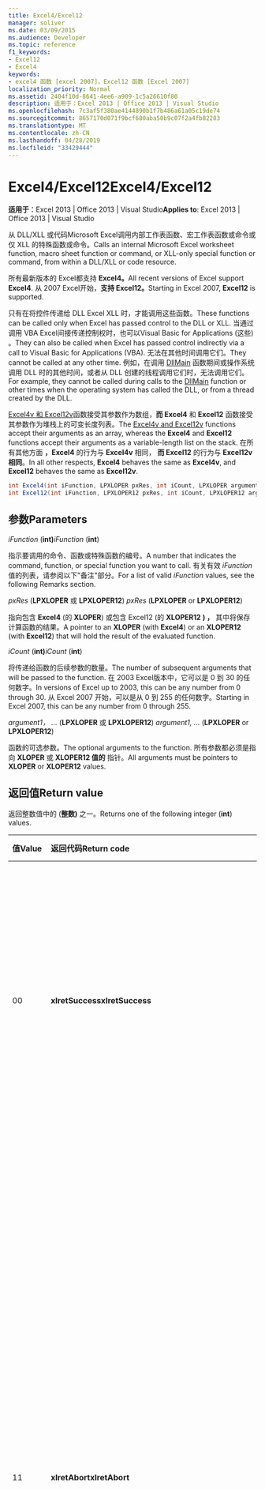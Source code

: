 ```yaml
---
title: Excel4/Excel12
manager: soliver
ms.date: 03/09/2015
ms.audience: Developer
ms.topic: reference
f1_keywords:
- Excel12
- Excel4
keywords:
- excel4 函数 [excel 2007]，Excel12 函数 [Excel 2007]
localization_priority: Normal
ms.assetid: 2404f10d-8641-4ee6-a909-1c5a26610f80
description: 适用于：Excel 2013 | Office 2013 | Visual Studio
ms.openlocfilehash: 7c3af5f380ae4144890b1f7b486a61a05c19de74
ms.sourcegitcommit: 8657170d071f9bcf680aba50b9c07f2a4fb82283
ms.translationtype: MT
ms.contentlocale: zh-CN
ms.lasthandoff: 04/28/2019
ms.locfileid: "33429444"
---
```

# <a name="excel4excel12"></a><span data-ttu-id="2a175-104">Excel4/Excel12</span><span class="sxs-lookup"><span data-stu-id="2a175-104">Excel4/Excel12</span></span>

<span data-ttu-id="2a175-105">**适用于**：Excel 2013 | Office 2013 | Visual Studio</span><span class="sxs-lookup"><span data-stu-id="2a175-105">**Applies to**: Excel 2013 | Office 2013 | Visual Studio</span></span> 
  
<span data-ttu-id="2a175-106">从 DLL/XLL 或代码Microsoft Excel调用内部工作表函数、宏工作表函数或命令或仅 XLL 的特殊函数或命令。</span><span class="sxs-lookup"><span data-stu-id="2a175-106">Calls an internal Microsoft Excel worksheet function, macro sheet function or command, or XLL-only special function or command, from within a DLL/XLL or code resource.</span></span>
  
<span data-ttu-id="2a175-107">所有最新版本的 Excel都支持 **Excel4。**</span><span class="sxs-lookup"><span data-stu-id="2a175-107">All recent versions of Excel support **Excel4**.</span></span> <span data-ttu-id="2a175-108">从 2007 Excel开始，**支持 Excel12。**</span><span class="sxs-lookup"><span data-stu-id="2a175-108">Starting in Excel 2007, **Excel12** is supported.</span></span> 
  
<span data-ttu-id="2a175-109">只有在将控件传递给 DLL Excel XLL 时，才能调用这些函数。</span><span class="sxs-lookup"><span data-stu-id="2a175-109">These functions can be called only when Excel has passed control to the DLL or XLL.</span></span> <span data-ttu-id="2a175-110">当通过调用 VBA Excel间接传递控制权时，也可以Visual Basic for Applications (这些) 。</span><span class="sxs-lookup"><span data-stu-id="2a175-110">They can also be called when Excel has passed control indirectly via a call to Visual Basic for Applications (VBA).</span></span> <span data-ttu-id="2a175-111">无法在其他时间调用它们。</span><span class="sxs-lookup"><span data-stu-id="2a175-111">They cannot be called at any other time.</span></span> <span data-ttu-id="2a175-112">例如，在调用 [DllMain](https://docs.microsoft.com/windows/desktop/dlls/dllmain) 函数期间或操作系统调用 DLL 时的其他时间，或者从 DLL 创建的线程调用它们时，无法调用它们。</span><span class="sxs-lookup"><span data-stu-id="2a175-112">For example, they cannot be called during calls to the [DllMain](https://docs.microsoft.com/windows/desktop/dlls/dllmain) function or other times when the operating system has called the DLL, or from a thread created by the DLL.</span></span> 
  
<span data-ttu-id="2a175-113">[Excel4v 和 Excel12v](excel4v-excel12v.md)函数接受其参数作为数组，**而 Excel4** 和 **Excel12** 函数接受其参数作为堆栈上的可变长度列表。</span><span class="sxs-lookup"><span data-stu-id="2a175-113">The [Excel4v and Excel12v](excel4v-excel12v.md) functions accept their arguments as an array, whereas the **Excel4** and **Excel12** functions accept their arguments as a variable-length list on the stack.</span></span> <span data-ttu-id="2a175-114">在所有其他方面 **，Excel4** 的行为与 **Excel4v** 相同， **而 Excel12** 的行为与 **Excel12v 相同**。</span><span class="sxs-lookup"><span data-stu-id="2a175-114">In all other respects, **Excel4** behaves the same as **Excel4v**, and **Excel12** behaves the same as **Excel12v**.</span></span>
  
```cs
int Excel4(int iFunction, LPXLOPER pxRes, int iCount, LPXLOPER argument1, ...);
int Excel12(int iFunction, LPXLOPER12 pxRes, int iCount, LPXLOPER12 argument1, ...);
```

## <a name="parameters"></a><span data-ttu-id="2a175-115">参数</span><span class="sxs-lookup"><span data-stu-id="2a175-115">Parameters</span></span>

 <span data-ttu-id="2a175-116">_iFunction_ (**int)**</span><span class="sxs-lookup"><span data-stu-id="2a175-116">_iFunction_ (**int**)</span></span>
  
<span data-ttu-id="2a175-117">指示要调用的命令、函数或特殊函数的编号。</span><span class="sxs-lookup"><span data-stu-id="2a175-117">A number that indicates the command, function, or special function you want to call.</span></span> <span data-ttu-id="2a175-118">有关有效  _iFunction_ 值的列表，请参阅以下"备注"部分。</span><span class="sxs-lookup"><span data-stu-id="2a175-118">For a list of valid  _iFunction_ values, see the following Remarks section.</span></span> 
  
 <span data-ttu-id="2a175-119">_pxRes_ (**LPXLOPER** 或 **LPXLOPER12**) </span><span class="sxs-lookup"><span data-stu-id="2a175-119">_pxRes_ (**LPXLOPER** or **LPXLOPER12**)</span></span>
  
<span data-ttu-id="2a175-120">指向包含 **Excel4** (的 **XLOPER**) 或包含 Excel12 (的 **XLOPER12** **) ，** 其中将保存计算函数的结果。</span><span class="sxs-lookup"><span data-stu-id="2a175-120">A pointer to an **XLOPER** (with **Excel4**) or an **XLOPER12** (with **Excel12**) that will hold the result of the evaluated function.</span></span>
  
 <span data-ttu-id="2a175-121">_iCount_ (**int)**</span><span class="sxs-lookup"><span data-stu-id="2a175-121">_iCount_ (**int**)</span></span>
  
<span data-ttu-id="2a175-122">将传递给函数的后续参数的数量。</span><span class="sxs-lookup"><span data-stu-id="2a175-122">The number of subsequent arguments that will be passed to the function.</span></span> <span data-ttu-id="2a175-123">在 2003 Excel版本中，它可以是 0 到 30 的任何数字。</span><span class="sxs-lookup"><span data-stu-id="2a175-123">In versions of Excel up to 2003, this can be any number from 0 through 30.</span></span> <span data-ttu-id="2a175-124">从 Excel 2007 开始，可以是从 0 到 255 的任何数字。</span><span class="sxs-lookup"><span data-stu-id="2a175-124">Starting in Excel 2007, this can be any number from 0 through 255.</span></span>
  
 <span data-ttu-id="2a175-125">_argument1， ..._ (**LPXLOPER** 或 **LPXLOPER12**) </span><span class="sxs-lookup"><span data-stu-id="2a175-125">_argument1, ..._ (**LPXLOPER** or **LPXLOPER12**)</span></span>
  
<span data-ttu-id="2a175-126">函数的可选参数。</span><span class="sxs-lookup"><span data-stu-id="2a175-126">The optional arguments to the function.</span></span> <span data-ttu-id="2a175-127">所有参数都必须是指向 **XLOPER** 或 **XLOPER12 值的** 指针。</span><span class="sxs-lookup"><span data-stu-id="2a175-127">All arguments must be pointers to **XLOPER** or **XLOPER12** values.</span></span> 
  
## <a name="return-value"></a><span data-ttu-id="2a175-128">返回值</span><span class="sxs-lookup"><span data-stu-id="2a175-128">Return value</span></span>

<span data-ttu-id="2a175-129">返回整数值中的 (**整数)** 之一。</span><span class="sxs-lookup"><span data-stu-id="2a175-129">Returns one of the following integer (**int**) values.</span></span>
  
|<span data-ttu-id="2a175-130">**值**</span><span class="sxs-lookup"><span data-stu-id="2a175-130">**Value**</span></span>|<span data-ttu-id="2a175-131">**返回代码**</span><span class="sxs-lookup"><span data-stu-id="2a175-131">**Return code**</span></span>|<span data-ttu-id="2a175-132">**说明**</span><span class="sxs-lookup"><span data-stu-id="2a175-132">**Description**</span></span>|
|:-----|:-----|:-----|
|<span data-ttu-id="2a175-133">0</span><span class="sxs-lookup"><span data-stu-id="2a175-133">0</span></span>  <br/> |<span data-ttu-id="2a175-134">**xlretSuccess**</span><span class="sxs-lookup"><span data-stu-id="2a175-134">**xlretSuccess**</span></span> <br/> |<span data-ttu-id="2a175-135">函数已成功调用。</span><span class="sxs-lookup"><span data-stu-id="2a175-135">The function was called successfully.</span></span> <span data-ttu-id="2a175-136">这并不意味着函数未返回错误Excel错误值;若要了解这一点，您必须查看生成的 _pxRes_ 参数的类型和值。</span><span class="sxs-lookup"><span data-stu-id="2a175-136">This does not mean that the function did not return an Excel error value; to find that out, you must look at the type and value of the resulting  _pxRes_ parameter.</span></span>  <br/> |
|<span data-ttu-id="2a175-137">1</span><span class="sxs-lookup"><span data-stu-id="2a175-137">1</span></span>  <br/> |<span data-ttu-id="2a175-138">**xlretAbort**</span><span class="sxs-lookup"><span data-stu-id="2a175-138">**xlretAbort**</span></span> <br/> |<span data-ttu-id="2a175-139">命令或函数在内部中止 (异常) 。</span><span class="sxs-lookup"><span data-stu-id="2a175-139">The command or function was terminated abnormally (internal abort).</span></span> <span data-ttu-id="2a175-140">如果 XLM 宏表通过调用 **CLOSE** 来关闭自身，或者如果 Excel内存不足，则会发生此情况。</span><span class="sxs-lookup"><span data-stu-id="2a175-140">This can occur if an XLM macro sheet closes itself by calling **CLOSE**, or if Excel is out of memory.</span></span> <span data-ttu-id="2a175-141">如果Excel返回此错误，则调用函数必须立即退出。</span><span class="sxs-lookup"><span data-stu-id="2a175-141">If Excel returns this error, the calling function must exit immediately.</span></span> <span data-ttu-id="2a175-142">仅在退出之前，DLL 才允许调用 **xlFree。**</span><span class="sxs-lookup"><span data-stu-id="2a175-142">The DLL is permitted to call **xlFree** only before exiting.</span></span> <span data-ttu-id="2a175-143">不允许对 C API 进行所有其他调用。</span><span class="sxs-lookup"><span data-stu-id="2a175-143">All other calls to the C API are not permitted.</span></span> <span data-ttu-id="2a175-144">用户可以使用"文件"菜单上的"保存 **"** 命令以交互方式保存 **任何** 工作。</span><span class="sxs-lookup"><span data-stu-id="2a175-144">The user can save any work interactively by using the **Save** command on the **File** menu.</span></span>  <br/> |
|<span data-ttu-id="2a175-145">2</span><span class="sxs-lookup"><span data-stu-id="2a175-145">2</span></span>  <br/> |<span data-ttu-id="2a175-146">**xlretInvXlfn**</span><span class="sxs-lookup"><span data-stu-id="2a175-146">**xlretInvXlfn**</span></span> <br/> |<span data-ttu-id="2a175-147">提供了无效的函数编号。</span><span class="sxs-lookup"><span data-stu-id="2a175-147">An invalid function number was supplied.</span></span> <span data-ttu-id="2a175-148">如果使用 Xlcall.h 头文件的常量，则不应发生这种情况，除非调用的项在所运行的 Excel版本中不受支持。</span><span class="sxs-lookup"><span data-stu-id="2a175-148">If you are using constants from the Xlcall.h header file, this should not occur unless you are calling something that is not supported in the version of Excel you are running.</span></span>  <br/> |
|<span data-ttu-id="2a175-149">4 </span><span class="sxs-lookup"><span data-stu-id="2a175-149">4</span></span>  <br/> |<span data-ttu-id="2a175-150">**xlretInvCount**</span><span class="sxs-lookup"><span data-stu-id="2a175-150">**xlretInvCount**</span></span> <br/> |<span data-ttu-id="2a175-151">输入的参数数目无效。</span><span class="sxs-lookup"><span data-stu-id="2a175-151">An invalid number of arguments was entered.</span></span> <span data-ttu-id="2a175-152">在 2003 Excel版本中，任何函数可以接受的参数的最大数量为 30。</span><span class="sxs-lookup"><span data-stu-id="2a175-152">In versions up to Excel 2003, the maximum number of arguments any function can take is 30.</span></span> <span data-ttu-id="2a175-153">从 2007 Excel，最大数量为 255。</span><span class="sxs-lookup"><span data-stu-id="2a175-153">Starting in Excel 2007, the maximum number is 255.</span></span> <span data-ttu-id="2a175-154">一些参数需要固定或最小数量的参数。</span><span class="sxs-lookup"><span data-stu-id="2a175-154">Some require a fixed or minimum number of arguments.</span></span>  <br/> |
|<span data-ttu-id="2a175-155">8 </span><span class="sxs-lookup"><span data-stu-id="2a175-155">8</span></span>  <br/> |<span data-ttu-id="2a175-156">**xlretInvXloper**</span><span class="sxs-lookup"><span data-stu-id="2a175-156">**xlretInvXloper**</span></span> <br/> |<span data-ttu-id="2a175-157">向函数 **传递了无效的 XLOPER** 或 **XLOPER12，** 或者使用了错误类型的参数。</span><span class="sxs-lookup"><span data-stu-id="2a175-157">An invalid **XLOPER** or **XLOPER12** was passed to the function, or an argument of the wrong type was used.</span></span>  <br/> |
|<span data-ttu-id="2a175-158">16 </span><span class="sxs-lookup"><span data-stu-id="2a175-158">16</span></span>  <br/> |<span data-ttu-id="2a175-159">**xlretStackOvfl**</span><span class="sxs-lookup"><span data-stu-id="2a175-159">**xlretStackOvfl**</span></span> <br/> |<span data-ttu-id="2a175-160">发生堆栈溢出。</span><span class="sxs-lookup"><span data-stu-id="2a175-160">A stack overflow occurred.</span></span> <span data-ttu-id="2a175-161">使用 **xlStack** 监视堆栈上留下的空间量。</span><span class="sxs-lookup"><span data-stu-id="2a175-161">Use **xlStack** to monitor the amount of room left on the stack.</span></span> <span data-ttu-id="2a175-162">如果可能，避免 (在) 数组和结构上自动分配非常大的本地数组和结构;使其静态。</span><span class="sxs-lookup"><span data-stu-id="2a175-162">Avoid allocating very large local (automatic) arrays and structures on the stack where possible; make them static.</span></span> <span data-ttu-id="2a175-163"> (请注意，可能不会检测到堆栈溢出。) </span><span class="sxs-lookup"><span data-stu-id="2a175-163">(Note that a stack overflow might occur without being detected.)</span></span>  <br/> |
|<span data-ttu-id="2a175-164">32</span><span class="sxs-lookup"><span data-stu-id="2a175-164">32</span></span>  <br/> |<span data-ttu-id="2a175-165">**xlretFailed**</span><span class="sxs-lookup"><span data-stu-id="2a175-165">**xlretFailed**</span></span> <br/> |<span data-ttu-id="2a175-166">命令等效函数失败。</span><span class="sxs-lookup"><span data-stu-id="2a175-166">A command-equivalent function failed.</span></span> <span data-ttu-id="2a175-167">这等效于显示宏错误警告对话框的宏命令。</span><span class="sxs-lookup"><span data-stu-id="2a175-167">This is equivalent to a macro command displaying the macro error alert dialog box.</span></span>  <br/> |
|<span data-ttu-id="2a175-168">64</span><span class="sxs-lookup"><span data-stu-id="2a175-168">64</span></span>  <br/> |<span data-ttu-id="2a175-169">**xlretUncalced**</span><span class="sxs-lookup"><span data-stu-id="2a175-169">**xlretUncalced**</span></span> <br/> |<span data-ttu-id="2a175-170">试图取消引用尚未计算的单元格，因为它计划在当前单元格之后重新计算。</span><span class="sxs-lookup"><span data-stu-id="2a175-170">An attempt was made to dereference a cell that has not been calculated yet, because it is scheduled to be recalculated after the current cell.</span></span> <span data-ttu-id="2a175-171">在这种情况下，DLL 应立即将控件返回Excel。</span><span class="sxs-lookup"><span data-stu-id="2a175-171">In this case, the DLL should return control to Excel immediately.</span></span> <span data-ttu-id="2a175-172">仅在退出之前，DLL 才允许调用 **xlFree。**</span><span class="sxs-lookup"><span data-stu-id="2a175-172">The DLL is permitted to call **xlFree** only before exiting.</span></span> <span data-ttu-id="2a175-173">不允许对 C API 进行所有其他调用。</span><span class="sxs-lookup"><span data-stu-id="2a175-173">All other calls to the C API are not permitted.</span></span> <span data-ttu-id="2a175-174">有关哪些函数可以访问和无法访问尚未重新计算的单元格的值的信息，请参阅Excel、[函数和状态。](excel-commands-functions-and-states.md)</span><span class="sxs-lookup"><span data-stu-id="2a175-174">For more information about which functions can and cannot access the values of cells that have not been recalculated, see [Excel Commands, Functions, and States](excel-commands-functions-and-states.md).</span></span>  <br/> |
|<span data-ttu-id="2a175-175">128</span><span class="sxs-lookup"><span data-stu-id="2a175-175">128</span></span>  <br/> |<span data-ttu-id="2a175-176">**xlretNotThreadSafe**</span><span class="sxs-lookup"><span data-stu-id="2a175-176">**xlretNotThreadSafe**</span></span> <br/> |<span data-ttu-id="2a175-177">尝试在多线程重新计算工作簿期间调用非线程安全函数，也可能不是线程安全函数。</span><span class="sxs-lookup"><span data-stu-id="2a175-177">An attempt was made to call a function that is not, or might not be, thread safe during a multithreaded recalculation of the workbook.</span></span>  <br/> <span data-ttu-id="2a175-178">从 Excel 2007 开始，将返回此值，并且仅在声明为线程安全的 XLL 工作表函数中返回此值。</span><span class="sxs-lookup"><span data-stu-id="2a175-178">Starting in Excel 2007, this value is returned, and only within XLL worksheet functions declared as thread safe.</span></span>  <br/> |
|<span data-ttu-id="2a175-179">256</span><span class="sxs-lookup"><span data-stu-id="2a175-179">256</span></span>  <br/> |<span data-ttu-id="2a175-180">**xlRetInvAsynchronousContext**</span><span class="sxs-lookup"><span data-stu-id="2a175-180">**xlRetInvAsynchronousContext**</span></span> <br/> |<span data-ttu-id="2a175-181">异步函数句柄无效。</span><span class="sxs-lookup"><span data-stu-id="2a175-181">The asynchronous function handle is invalid.</span></span>  <br/> <span data-ttu-id="2a175-182">此值仅由 Excel 2010 使用。</span><span class="sxs-lookup"><span data-stu-id="2a175-182">This value is used only by Excel 2010.</span></span>  <br/> |
|<span data-ttu-id="2a175-183">512</span><span class="sxs-lookup"><span data-stu-id="2a175-183">512</span></span>  <br/> |<span data-ttu-id="2a175-184">**xlRetNotClusterSafe**</span><span class="sxs-lookup"><span data-stu-id="2a175-184">**xlRetNotClusterSafe**</span></span> <br/> |<span data-ttu-id="2a175-185">群集上不支持此调用。</span><span class="sxs-lookup"><span data-stu-id="2a175-185">The call is not supported on clusters.</span></span>  <br/> <span data-ttu-id="2a175-186">此值仅由 Excel 2010 使用。</span><span class="sxs-lookup"><span data-stu-id="2a175-186">This value is used only by Excel 2010.</span></span>  <br/> |
   
## <a name="remarks"></a><span data-ttu-id="2a175-187">备注</span><span class="sxs-lookup"><span data-stu-id="2a175-187">Remarks</span></span>

### <a name="valid-ifunction-values"></a><span data-ttu-id="2a175-188">有效的 iFunction 值</span><span class="sxs-lookup"><span data-stu-id="2a175-188">Valid iFunction values</span></span>

<span data-ttu-id="2a175-189">有效的 **iFunction** 值是 Xlcall.h 头文件中定义的任何 **xlf...** 或 **xlc...** 常量或以下任何特殊函数。</span><span class="sxs-lookup"><span data-stu-id="2a175-189">Valid **iFunction** values are any of the **xlf...** or **xlc...** constants defined in the Xlcall.h header file or any of the following special functions.</span></span> 
  
|||||
|:-----|:-----|:-----|:-----|
|<span data-ttu-id="2a175-190">**xlAbort**</span><span class="sxs-lookup"><span data-stu-id="2a175-190">**xlAbort**</span></span> <br/> |<span data-ttu-id="2a175-191">**xlEnableXLMsgs**</span><span class="sxs-lookup"><span data-stu-id="2a175-191">**xlEnableXLMsgs**</span></span> <br/> |<span data-ttu-id="2a175-192">**xlGetInst**</span><span class="sxs-lookup"><span data-stu-id="2a175-192">**xlGetInst**</span></span> <br/> |<span data-ttu-id="2a175-193">**xlSheetNm**</span><span class="sxs-lookup"><span data-stu-id="2a175-193">**xlSheetNm**</span></span> <br/> |
|<span data-ttu-id="2a175-194">**xlCoerce**</span><span class="sxs-lookup"><span data-stu-id="2a175-194">**xlCoerce**</span></span> <br/> |<span data-ttu-id="2a175-195">**xlFree**</span><span class="sxs-lookup"><span data-stu-id="2a175-195">**xlFree**</span></span> <br/> |<span data-ttu-id="2a175-196">**xlGetName**</span><span class="sxs-lookup"><span data-stu-id="2a175-196">**xlGetName**</span></span> <br/> |<span data-ttu-id="2a175-197">**xlStack**</span><span class="sxs-lookup"><span data-stu-id="2a175-197">**xlStack**</span></span> <br/> |
|<span data-ttu-id="2a175-198">**xlDefineBinaryName**</span><span class="sxs-lookup"><span data-stu-id="2a175-198">**xlDefineBinaryName**</span></span> <br/> |<span data-ttu-id="2a175-199">**xlGetBinaryName**</span><span class="sxs-lookup"><span data-stu-id="2a175-199">**xlGetBinaryName**</span></span> <br/> |<span data-ttu-id="2a175-200">**xlSet**</span><span class="sxs-lookup"><span data-stu-id="2a175-200">**xlSet**</span></span> <br/> |<span data-ttu-id="2a175-201">**xlUDF**</span><span class="sxs-lookup"><span data-stu-id="2a175-201">**xlUDF**</span></span> <br/> |
|<span data-ttu-id="2a175-202">**xlDisableXLMsgs**</span><span class="sxs-lookup"><span data-stu-id="2a175-202">**xlDisableXLMsgs**</span></span> <br/> |<span data-ttu-id="2a175-203">**xlGetHwnd**</span><span class="sxs-lookup"><span data-stu-id="2a175-203">**xlGetHwnd**</span></span> <br/> |<span data-ttu-id="2a175-204">**xlSheetId**</span><span class="sxs-lookup"><span data-stu-id="2a175-204">**xlSheetId**</span></span> <br/> ||
   
### <a name="different-types-of-functions"></a><span data-ttu-id="2a175-205">不同类型的函数</span><span class="sxs-lookup"><span data-stu-id="2a175-205">Different Types of Functions</span></span>

 <span data-ttu-id="2a175-206">**Excel4** 和 **Excel12** 区分三类函数。</span><span class="sxs-lookup"><span data-stu-id="2a175-206">**Excel4** and **Excel12** distinguish among three classes of functions.</span></span> <span data-ttu-id="2a175-207">这些函数根据三种状态进行分类，Excel调用 DLL。</span><span class="sxs-lookup"><span data-stu-id="2a175-207">The functions are classified according to the three states in which Excel might call the DLL.</span></span> 
  
- <span data-ttu-id="2a175-208">当由于重新计算而从工作表调用 DLL 时，类 1 适用。</span><span class="sxs-lookup"><span data-stu-id="2a175-208">Class 1 applies when the DLL is called from a worksheet as a result of recalculation.</span></span> 
    
- <span data-ttu-id="2a175-209">当从函数宏中或从在类型文本中用数字符号 (#) 注册的工作表中调用 DLL 时，类 2 适用。</span><span class="sxs-lookup"><span data-stu-id="2a175-209">Class 2 applies when the DLL is called from within a function macro or from a worksheet where it was registered with a number sign (#) in the type text.</span></span>
    
- <span data-ttu-id="2a175-210">从对象、宏、菜单、工具栏、快捷键 **、ExecuteExcel4Macro** 方法或 **工具/宏/运行** 命令调用 DLL 时，类 3 适用。</span><span class="sxs-lookup"><span data-stu-id="2a175-210">Class 3 applies when a DLL is called from an object, macro, menu, toolbar, shortcut key, **ExecuteExcel4Macro** method, or the **Tools/Macro/Run** command.</span></span> <span data-ttu-id="2a175-211">有关详细信息，请参阅[Excel、函数和状态](excel-commands-functions-and-states.md)。</span><span class="sxs-lookup"><span data-stu-id="2a175-211">For more information, see [Excel Commands, Functions, and States](excel-commands-functions-and-states.md).</span></span>
    
<span data-ttu-id="2a175-212">下表显示了每个类中的有效函数。</span><span class="sxs-lookup"><span data-stu-id="2a175-212">The following table shows what functions are valid in each class.</span></span>
  
|<span data-ttu-id="2a175-213">**1 类**</span><span class="sxs-lookup"><span data-stu-id="2a175-213">**Class 1**</span></span>|<span data-ttu-id="2a175-214">**2 类**</span><span class="sxs-lookup"><span data-stu-id="2a175-214">**Class 2**</span></span>|<span data-ttu-id="2a175-215">**3 类**</span><span class="sxs-lookup"><span data-stu-id="2a175-215">**Class 3**</span></span>|
|:-----|:-----|:-----|
|<span data-ttu-id="2a175-216">任何工作表函数</span><span class="sxs-lookup"><span data-stu-id="2a175-216">Any worksheet function</span></span>  <br/> <span data-ttu-id="2a175-217">除 **xlSet** 之外的任何仅 **XLL xl...** 函数。</span><span class="sxs-lookup"><span data-stu-id="2a175-217">Any XLL-only **xl...** function except **xlSet**.</span></span>  <br/> <span data-ttu-id="2a175-218">**xlfCaller**</span><span class="sxs-lookup"><span data-stu-id="2a175-218">**xlfCaller**</span></span> <br/> |<span data-ttu-id="2a175-219">任何工作表函数</span><span class="sxs-lookup"><span data-stu-id="2a175-219">Any worksheet function</span></span>  <br/> <span data-ttu-id="2a175-220">除 **xlSet** 之外的任何 **xl... 函数**。</span><span class="sxs-lookup"><span data-stu-id="2a175-220">Any **xl...** function except **xlSet**.</span></span>  <br/> <span data-ttu-id="2a175-221">宏表函数（包括 **xlfCaller）** 返回值，但不执行影响工作区或任何打开的工作簿的操作。</span><span class="sxs-lookup"><span data-stu-id="2a175-221">Macro sheet functions, including **xlfCaller**, that return a value but perform no action that affects the workspace or any open workbook.</span></span>  <br/> |<span data-ttu-id="2a175-222">任何函数，包括 **xlSet** 和命令等效函数。</span><span class="sxs-lookup"><span data-stu-id="2a175-222">Any function, including **xlSet** and command-equivalent functions.</span></span>  <br/> |
   
### <a name="displaying-the-dialog-box-for-a-command-equivalent-function"></a><span data-ttu-id="2a175-223">显示活动函数Command-Equivalent对话框</span><span class="sxs-lookup"><span data-stu-id="2a175-223">Displaying the Dialog Box for a Command-Equivalent Function</span></span>

<span data-ttu-id="2a175-224">如果命令等效函数具有关联的对话框，可以在 **iFunction** 中设置 **xlPrompt** 位。</span><span class="sxs-lookup"><span data-stu-id="2a175-224">If a command-equivalent function has an associated dialog box, you can set the **xlPrompt** bit in **iFunction**.</span></span> <span data-ttu-id="2a175-225">这意味着，Excel命令之前显示相应的对话框。</span><span class="sxs-lookup"><span data-stu-id="2a175-225">This means that Excel displays the appropriate dialog box before carrying out the command.</span></span>
  
### <a name="writing-international-dlls"></a><span data-ttu-id="2a175-226">编写国际 DLL</span><span class="sxs-lookup"><span data-stu-id="2a175-226">Writing International DLLs</span></span>

<span data-ttu-id="2a175-227">如果在 **iFunction** 中设置 **xlIntl** 位，将执行函数或命令，就像从国际宏表调用它一样。</span><span class="sxs-lookup"><span data-stu-id="2a175-227">If you set the **xlIntl** bit in **iFunction**, the function or command is carried out as if it were being called from an International Macro Sheet.</span></span> <span data-ttu-id="2a175-228">这意味着该命令的行为与在美国版本的 Excel 上的行为一样，即使它运行在本地化版本上的 (也) 运行。</span><span class="sxs-lookup"><span data-stu-id="2a175-228">This means that the command behaves as it would on the U.S. version of Excel, even if it is running on an international (localized) version.</span></span>
  
### <a name="xlretuncalced-or-xlretabort"></a><span data-ttu-id="2a175-229">xlretUncalced 或 xlretAbort</span><span class="sxs-lookup"><span data-stu-id="2a175-229">xlretUncalced or xlretAbort</span></span>

<span data-ttu-id="2a175-230">收到这些返回值之一后，DLL 必须清除并返回控件，以Excel控件。</span><span class="sxs-lookup"><span data-stu-id="2a175-230">After receiving one of these return values, your DLL must clean up and return control to Excel immediately.</span></span> <span data-ttu-id="2a175-231">在收到这些Excel值之一后，将禁用通过 C API 的回调 **（xlFree** 除外）。</span><span class="sxs-lookup"><span data-stu-id="2a175-231">Callbacks into Excel via the C API, except **xlFree**, are disabled after receiving one of these return values.</span></span>
  
## <a name="example"></a><span data-ttu-id="2a175-232">示例</span><span class="sxs-lookup"><span data-stu-id="2a175-232">Example</span></span>

<span data-ttu-id="2a175-233">以下示例使用 **Excel12** 函数选择从中调用该函数的单元格。</span><span class="sxs-lookup"><span data-stu-id="2a175-233">The following example uses the **Excel12** function to select the cell from which it was called.</span></span> 
  
<span data-ttu-id="2a175-234">此代码示例是 Excel 2010 XLL SDK 中提供的较大示例的一部分，位于安装 SDK 的以下位置：</span><span class="sxs-lookup"><span data-stu-id="2a175-234">This code example is part of a larger example provided in the Excel 2010 XLL SDK, at the following location where you installed the SDK:</span></span>
  
<span data-ttu-id="2a175-235">\Samples\Example\Example.c.</span><span class="sxs-lookup"><span data-stu-id="2a175-235">\Samples\Example\Example.c.</span></span>
  
> [!NOTE]
> <span data-ttu-id="2a175-236">此函数在 xlcSelect (调用命令宏) 因此，它仅在从 XLM 宏表调用时有效。</span><span class="sxs-lookup"><span data-stu-id="2a175-236">This function calls a command macro (xlcSelect) and, therefore, works only if it is called from an XLM macro sheet.</span></span> 
  
```cs
short WINAPI Excel12Example(void)
{
    XLOPER12 xRes;
    Excel12(xlfCaller, &xRes, 0);
    Excel12(xlcSelect, 0, 1, (LPXLOPER12)&xRes);
    Excel12(xlFree, 0, 1, (LPXLOPER12)&xRes);
    return 1;
}
```

## <a name="see-also"></a><span data-ttu-id="2a175-237">另请参阅</span><span class="sxs-lookup"><span data-stu-id="2a175-237">See also</span></span>



[<span data-ttu-id="2a175-238">Excel4v/Excel12v</span><span class="sxs-lookup"><span data-stu-id="2a175-238">Excel4v/Excel12v</span></span>](excel4v-excel12v.md)

